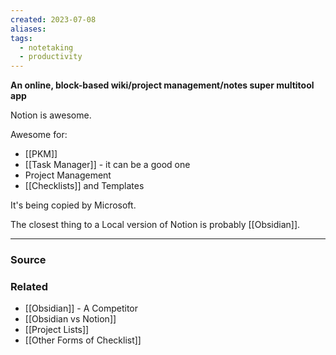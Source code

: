 ```yaml
---
created: 2023-07-08
aliases: 
tags:
  - notetaking
  - productivity
---
```

**An online, block-based wiki/project management/notes super multitool app**

Notion is awesome. 

Awesome for:
- [[PKM]]
- [[Task Manager]] - it can be a good one
- Project Management
- [[Checklists]] and Templates

It's being copied by Microsoft. 

The closest thing to a Local version of Notion is probably [[Obsidian]].

****
### Source

### Related
- [[Obsidian]] - A Competitor
- [[Obsidian vs Notion]] 
- [[Project Lists]] 
- [[Other Forms of Checklist]]